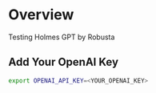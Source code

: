 # Overview
Testing Holmes GPT by Robusta

## Add Your OpenAI Key
```bash
export OPENAI_API_KEY=<YOUR_OPENAI_KEY>
```